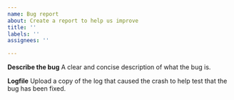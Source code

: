 ```yaml
---
name: Bug report
about: Create a report to help us improve
title: ''
labels: ''
assignees: ''

---
```


**Describe the bug**
A clear and concise description of what the bug is.

**Logfile**
Upload a copy of the log that caused the crash to help test that the bug has been fixed.
